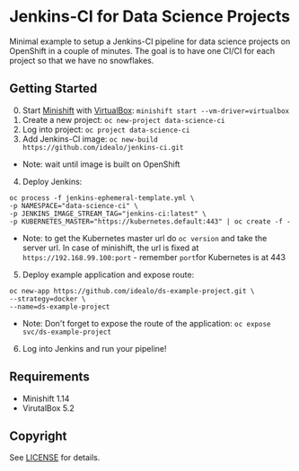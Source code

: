 # Jenkins-CI for Data Science Projects

Minimal example to setup a Jenkins-CI pipeline for data science projects on OpenShift in a couple of minutes. The goal is to have one CI/CI for each project so that we have no snowflakes.

## Getting Started

0. Start [Minishift](https://github.com/minishift/minishift) with [VirtualBox](https://www.virtualbox.org/): `minishift start --vm-driver=virtualbox`
1. Create a new project: `oc new-project data-science-ci`
2. Log into project: `oc project data-science-ci`
3. Add Jenkins-CI image: `oc new-build https://github.com/idealo/jenkins-ci.git`
* Note: wait until image is built on OpenShift
4. Deploy Jenkins:
```
oc process -f jenkins-ephemeral-template.yml \
-p NAMESPACE="data-science-ci" \
-p JENKINS_IMAGE_STREAM_TAG="jenkins-ci:latest" \
-p KUBERNETES_MASTER="https://kubernetes.default:443" | oc create -f -
```
- Note: to get the Kubernetes master url do `oc version` and take the server url. In case of minishift, the url is fixed at `https://192.168.99.100:port` - remember `port`for Kubernetes is at 443
5. Deploy example application and expose route:
```
oc new-app https://github.com/idealo/ds-example-project.git \
--strategy=docker \
--name=ds-example-project
```
* Note: Don't forget to expose the route of the application: `oc expose svc/ds-example-project`
6. Log into Jenkins and run your pipeline!

## Requirements

- Minishift 1.14
- VirutalBox 5.2

## Copyright

See [LICENSE](LICENSE) for details.